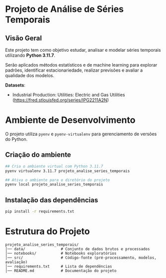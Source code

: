 # Projeto de Análise de Séries Temporais

## Visão Geral

Este projeto tem como objetivo estudar, analisar e modelar séries temporais utilizando **Python 3.11.7**.

Serão aplicados métodos estatísticos e de machine learning para explorar padrões, identificar estacionariedade, realizar previsões e avaliar a qualidade dos modelos.

**Datasets**: 
- Industrial Production: Utilities: Electric and Gas Utilities (https://fred.stlouisfed.org/series/IPG2211A2N)

# Ambiente de Desenvolvimento

O projeto utiliza `pyenv` e `pyenv-virtualenv` para gerenciamento de versões do Python.

## Criação do ambiente

```bash
## Cria o ambiente virtual com Python 3.11.7
pyenv virtualenv 3.11.7 projeto_analise_series_temporais
```

```bash
## Ativa o ambiente para o diretório do projeto
pyenv local projeto_analise_series_temporais
```
## Instalação das dependências

```bash
pip install -r requirements.txt
```

# Estrutura do Projeto

```
projeto_analise_series_temporais/
│── data/                # Conjunto de dados brutos e processados
│── notebooks/           # Notebooks exploratórios
│── src/                 # Código-fonte (pré-processamento, modelos, avaliação)
│── requirements.txt     # Lista de dependências
│── README.md            # Documentação do projeto
```